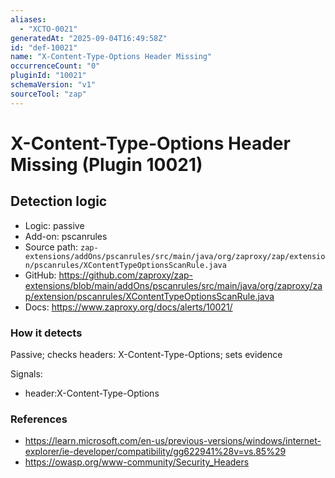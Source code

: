 ```yaml
---
aliases:
  - "XCTO-0021"
generatedAt: "2025-09-04T16:49:58Z"
id: "def-10021"
name: "X-Content-Type-Options Header Missing"
occurrenceCount: "0"
pluginId: "10021"
schemaVersion: "v1"
sourceTool: "zap"
---
```


# X-Content-Type-Options Header Missing (Plugin 10021)

## Detection logic

- Logic: passive
- Add-on: pscanrules
- Source path: `zap-extensions/addOns/pscanrules/src/main/java/org/zaproxy/zap/extension/pscanrules/XContentTypeOptionsScanRule.java`
- GitHub: https://github.com/zaproxy/zap-extensions/blob/main/addOns/pscanrules/src/main/java/org/zaproxy/zap/extension/pscanrules/XContentTypeOptionsScanRule.java
- Docs: https://www.zaproxy.org/docs/alerts/10021/

### How it detects

Passive; checks headers: X-Content-Type-Options; sets evidence

Signals:
- header:X-Content-Type-Options

### References
- https://learn.microsoft.com/en-us/previous-versions/windows/internet-explorer/ie-developer/compatibility/gg622941%28v=vs.85%29
- https://owasp.org/www-community/Security_Headers

